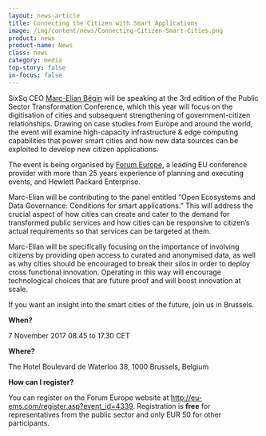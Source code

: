 ```yaml
---
layout: news-article
title: Connecting the Citizen with Smart Applications
image: /img/content/news/Connecting-Citizen-Smart-Cities.png 
product: news
product-name: News
class: news
category: media
top-story: false
in-focus: false
---
```


SixSq CEO [Marc-Elian Bégin]() will be speaking at the 3rd edition of the Public Sector Transformation Conference, which this year will focus on the digitisation of cities and subsequent strengthening of government-citizen relationships. Drawing on case studies from Europe and around the world, the event will examine high-capacity infrastructure & edge computing capabilities that power smart cities and how new data sources can be exploited to develop new citizen applications.

The event is being organised by [Forum Europe](http://www.forum-europe.com/), a leading EU conference provider with more than 25 years experience of planning and executing events, and Hewlett Packard Enterprise.

Marc-Elian will be contributing to the panel entitled “Open Ecosystems and Data Governance: Conditions for smart applications.” This will address the crucial aspect of how cities can create and cater to the demand for transformed public services and how cities can be responsive to citizen’s actual requirements so that services can be targeted at them.

Marc-Elian will be specifically focusing on the importance of involving citizens by providing open access to curated and anonymised data, as well as why cities should be encouraged to break their silos in order to deploy cross functional innovation. Operating in this way will encourage technological choices that are future proof and will boost innovation at scale.

If you want an insight into the smart cities of the future, join us in Brussels.

**When?**

7 November 2017 08.45 to 17.30 CET

**Where?**

The Hotel Boulevard de Waterloo 38, 1000 Brussels, Belgium

**How can I register?**

You can register on the Forum Europe website at http://eu-ems.com/register.asp?event_id=4339. Registration is **free** for representatives from the public sector and only EUR 50 for other participants.


